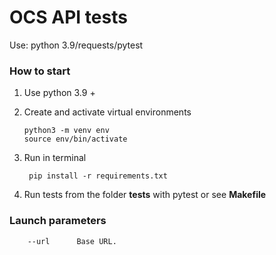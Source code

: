 # OCS API tests


Use:
python 3.9/requests/pytest


### How to start
1. Use python 3.9 +
2. Create and activate virtual environments
    ```buildoutcfg
    python3 -m venv env
   source env/bin/activate
    ```
3. Run in terminal
   ```buildoutcfg
    pip install -r requirements.txt
    ```

4. Run tests from the folder **tests** with pytest or see **Makefile**

### Launch parameters
```
    --url      Base URL.
```